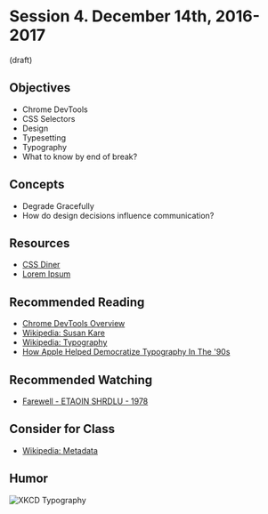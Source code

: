 # Session 4\. December 14th, 2016-2017

(draft)

## Objectives

- Chrome DevTools
- CSS Selectors
- Design
- Typesetting
- Typography
- What to know by end of break?

## Concepts

- Degrade Gracefully
- How do design decisions influence communication?

## Resources

- [CSS Diner](https://flukeout.github.io/)
- [Lorem Ipsum](http://www.lipsum.com/)

## Recommended Reading

- [Chrome DevTools Overview](https://developer.chrome.com/devtools)
- [Wikipedia: Susan Kare](https://en.wikipedia.org/wiki/Susan_Kare)
- [Wikipedia: Typography](https://en.wikipedia.org/wiki/Typography)
- [How Apple Helped Democratize Typography In The '90s](https://www.fastcodesign.com/3065804/how-apple-helped-democratize-typography-in-the-90s)

## Recommended Watching

- [Farewell - ETAOIN SHRDLU - 1978](https://vimeo.com/127605643)

## Consider for Class

- [Wikipedia: Metadata](https://en.wikipedia.org/wiki/Metadata)


## Humor

![XKCD Typography](http://imgs.xkcd.com/comics/papyrus.png)
